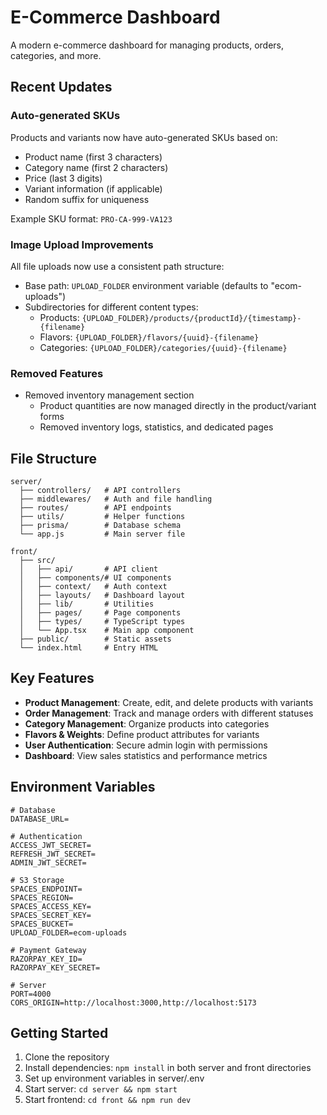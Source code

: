 # E-Commerce Dashboard

A modern e-commerce dashboard for managing products, orders, categories, and more.

## Recent Updates

### Auto-generated SKUs

Products and variants now have auto-generated SKUs based on:

- Product name (first 3 characters)
- Category name (first 2 characters)
- Price (last 3 digits)
- Variant information (if applicable)
- Random suffix for uniqueness

Example SKU format: `PRO-CA-999-VA123`

### Image Upload Improvements

All file uploads now use a consistent path structure:

- Base path: `UPLOAD_FOLDER` environment variable (defaults to "ecom-uploads")
- Subdirectories for different content types:
  - Products: `{UPLOAD_FOLDER}/products/{productId}/{timestamp}-{filename}`
  - Flavors: `{UPLOAD_FOLDER}/flavors/{uuid}-{filename}`
  - Categories: `{UPLOAD_FOLDER}/categories/{uuid}-{filename}`

### Removed Features

- Removed inventory management section
  - Product quantities are now managed directly in the product/variant forms
  - Removed inventory logs, statistics, and dedicated pages

## File Structure

```
server/
  ├── controllers/   # API controllers
  ├── middlewares/   # Auth and file handling
  ├── routes/        # API endpoints
  ├── utils/         # Helper functions
  ├── prisma/        # Database schema
  └── app.js         # Main server file

front/
  ├── src/
  │   ├── api/       # API client
  │   ├── components/# UI components
  │   ├── context/   # Auth context
  │   ├── layouts/   # Dashboard layout
  │   ├── lib/       # Utilities
  │   ├── pages/     # Page components
  │   ├── types/     # TypeScript types
  │   └── App.tsx    # Main app component
  ├── public/        # Static assets
  └── index.html     # Entry HTML
```

## Key Features

- **Product Management**: Create, edit, and delete products with variants
- **Order Management**: Track and manage orders with different statuses
- **Category Management**: Organize products into categories
- **Flavors & Weights**: Define product attributes for variants
- **User Authentication**: Secure admin login with permissions
- **Dashboard**: View sales statistics and performance metrics

## Environment Variables

```
# Database
DATABASE_URL=

# Authentication
ACCESS_JWT_SECRET=
REFRESH_JWT_SECRET=
ADMIN_JWT_SECRET=

# S3 Storage
SPACES_ENDPOINT=
SPACES_REGION=
SPACES_ACCESS_KEY=
SPACES_SECRET_KEY=
SPACES_BUCKET=
UPLOAD_FOLDER=ecom-uploads

# Payment Gateway
RAZORPAY_KEY_ID=
RAZORPAY_KEY_SECRET=

# Server
PORT=4000
CORS_ORIGIN=http://localhost:3000,http://localhost:5173
```

## Getting Started

1. Clone the repository
2. Install dependencies: `npm install` in both server and front directories
3. Set up environment variables in server/.env
4. Start server: `cd server && npm start`
5. Start frontend: `cd front && npm run dev`

